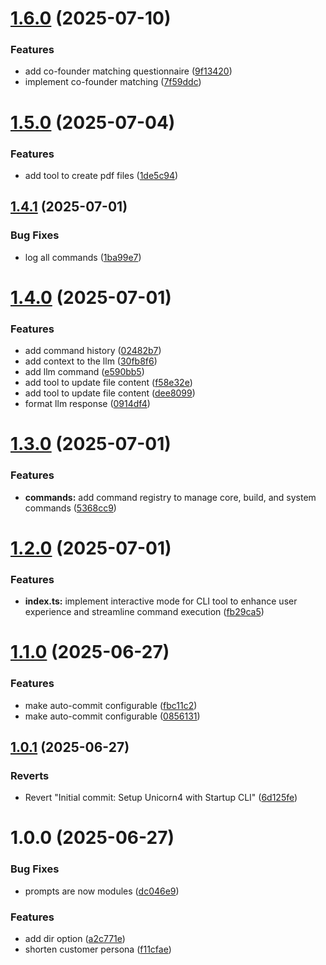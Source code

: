 # [1.6.0](https://github.com/sovereign-europe/startup-gen/compare/v1.5.0...v1.6.0) (2025-07-10)


### Features

* add co-founder matching questionnaire ([9f13420](https://github.com/sovereign-europe/startup-gen/commit/9f13420bd06703cfc0b27be1e04cce2da53cc87a))
* implement co-founder matching ([7f59ddc](https://github.com/sovereign-europe/startup-gen/commit/7f59ddcfcba70cda412d1cf909fe9d8a09be0596))

# [1.5.0](https://github.com/sovereign-europe/startup-gen/compare/v1.4.1...v1.5.0) (2025-07-04)


### Features

* add tool to create pdf files ([1de5c94](https://github.com/sovereign-europe/startup-gen/commit/1de5c94d18d274e9aa934601a17043e850fe3621))

## [1.4.1](https://github.com/sovereign-europe/startup-gen/compare/v1.4.0...v1.4.1) (2025-07-01)


### Bug Fixes

* log all commands ([1ba99e7](https://github.com/sovereign-europe/startup-gen/commit/1ba99e74a98ad65bf3747ff9409aba76682e2c70))

# [1.4.0](https://github.com/sovereign-europe/startup-gen/compare/v1.3.0...v1.4.0) (2025-07-01)


### Features

* add command history ([02482b7](https://github.com/sovereign-europe/startup-gen/commit/02482b761077b62a3250deab4742b88bb49f6502))
* add context to the llm ([30fb8f6](https://github.com/sovereign-europe/startup-gen/commit/30fb8f61523bc4bf4610d49594a46190c7e59d2b))
* add llm command ([e590bb5](https://github.com/sovereign-europe/startup-gen/commit/e590bb5b826ce396c238acb882d2c28daf676c72))
* add tool to update file content ([f58e32e](https://github.com/sovereign-europe/startup-gen/commit/f58e32ed294538e04216d90785cacb5f45a4efc3))
* add tool to update file content ([dee8099](https://github.com/sovereign-europe/startup-gen/commit/dee8099ef88c8e68d3801f5f5cc76457073ee406))
* format llm response ([0914df4](https://github.com/sovereign-europe/startup-gen/commit/0914df490c77992d2ed11136b856edbdf3bd1c8c))

# [1.3.0](https://github.com/sovereign-europe/startup-gen/compare/v1.2.0...v1.3.0) (2025-07-01)


### Features

* **commands:** add command registry to manage core, build, and system commands ([5368cc9](https://github.com/sovereign-europe/startup-gen/commit/5368cc93d75120875526ccb5197373c134b34be0))

# [1.2.0](https://github.com/sovereign-europe/startup-gen/compare/v1.1.0...v1.2.0) (2025-07-01)


### Features

* **index.ts:** implement interactive mode for CLI tool to enhance user experience and streamline command execution ([fb29ca5](https://github.com/sovereign-europe/startup-gen/commit/fb29ca549cfbcdaa9e41773e4a31324aed597e24))

# [1.1.0](https://github.com/sovereign-europe/startup-gen/compare/v1.0.1...v1.1.0) (2025-06-27)


### Features

* make auto-commit configurable ([fbc11c2](https://github.com/sovereign-europe/startup-gen/commit/fbc11c2d49fa805a720bc8c42838fec06015a958))
* make auto-commit configurable ([0856131](https://github.com/sovereign-europe/startup-gen/commit/08561310283dabac5fa235bc7a415778f4714067))

## [1.0.1](https://github.com/sovereign-europe/startup-gen/compare/v1.0.0...v1.0.1) (2025-06-27)


### Reverts

* Revert "Initial commit: Setup Unicorn4 with Startup CLI" ([6d125fe](https://github.com/sovereign-europe/startup-gen/commit/6d125fe3566fd78e177f05d609fc10759fc9dec9))

# 1.0.0 (2025-06-27)


### Bug Fixes

* prompts are now modules ([dc046e9](https://github.com/sovereign-europe/startup-gen/commit/dc046e9b6ad925f147f8bcf5b843733d1db24a10))


### Features

* add dir option ([a2c771e](https://github.com/sovereign-europe/startup-gen/commit/a2c771e16c00818328ce45628c6cfae3df9f0ed0))
* shorten customer persona ([f11cfae](https://github.com/sovereign-europe/startup-gen/commit/f11cfae2a10cd9e396bd2ec60eac89a3a03d1dc3))
